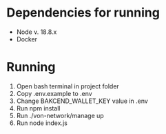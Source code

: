 # Dependencies for running
- Node v. 18.8.x
- Docker

# Running
1. Open bash terminal in project folder
2. Copy .env.example to .env
3. Change BAKCEND_WALLET_KEY value in .env
4. Run npm install
5. Run ./von-network/manage up
6. Run node index.js